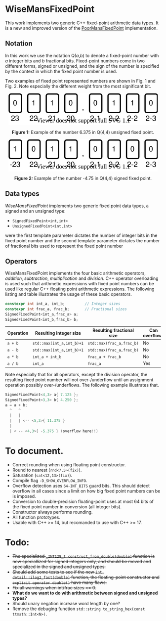 # WiseMansFixedPoint
This work implements two generic C++ fixed-point arithmetic data types. It is a new and improved version of the [PoorMansFixedPoint](https://github.com/miklhh/PoorMansFixedPoint) implementation.

## Notation
In this work we use the notation Q(*a*,*b*) to denote a fixed-point number with *a* integer bits and *b* fractional bits. Fixed-point numbers come in two different forms, signed or unsigned, and the sign of the number is specified by the context in which the fixed point number is used.

Two examples of fixed point represented numbers are shown in Fig. 1 and Fig. 2. Note especially the different weight from the most significant bit.

<div align="center"><img src="resources/unsigned_fixed_point_example.svg" align="center" alt="Unsigned fixed-point number example"></div>
<div align="center"><p><strong>Figure 1:</strong> Example of the number 6.375 in Q(4,4) unsigned fixed point.</p></div>

<div align="center"><img src="resources/signed_fixed_point_example.svg" align="center" alt="Signed fixed-point number example"></div>
<div align="center"><p><strong>Figure 2:</strong> Example of the number -4.75 in Q(4,4) signed fixed point.</p></div>

## Data types
*WiseMansFixedPoint* implements two generic fixed point data types, a signed and an unsigned type:
 * `SignedFixedPoint<int,int>`
 * `UnsignedFixedPoint<int,int>`

were the first template parameter dictates the number of integer bits in the fixed point number and the second template parameter dictates the number of fractional bits used to represent the fixed point number

## Operators
WiseMansFixedPoint implements the four basic arithmetic operators, *addition*, *subtraction*, *multiplication* and *division*. C++ operator overloading is used such that arithmetic expressions with fixed point numbers can be used like regular C++ floating point arithmetic expressions. The following listing and table illustrates the usage of these basic operators.

```C++
constexpr int int_a, int_b;         // Integer sizes
constexpr int frac_a, frac_b;       // Fractional sizes
SignedFixedPoint<int_a,frac_a> a;
SignedFixedPoint<int_b,frac_b> b;
```
| Operation | Resulting integer size    | Resulting fractional size | Can overflow? |
|-----------|---------------------------|---------------------------|---------------|
| `a + b`   | `std::max(int_a,int_b)+1` | `std::max(frac_a,frac_b)` | No            |
| `a - b`   | `std::max(int_a,int_b)+1` | `std::max(frac_a,frac_b)` | No            |
| `a * b`   | `int_a + int_b`           | `frac_a + frac_b`         | No            |
| `a / b`   | `int_a`                   | `frac_a`                  | Yes           |

Note especially that for all operators, except the division operator, the resulting fixed point number will not over-/underflow until an assignment operation possibly over-/underflows. The following example illustrates that.

```C++
SignedFixedPoint<4,3> a{ 7.125 };
SignedFixedPoint<3,3> b{ 4.250 };
a = a + b;
  ^   ^
  |   |
  |   | <-- <5,3>{ 11.375 }
  |
  | < -- <4,3>{ -5.375 } (overflow here!!)
```

# To document.
 * Correct rounding when using floating point constructor.
 * Round to nearest (`rnd<7,5>(fix)`).
 * Saturation (`sat<12,13>(fix)`).
 * Compile flag `-D_SHOW_OVERFLOW_INFO`.
 * Overflow detection uses `64-INT_BITS` guard bits. This should detect overflow in all cases since a limit on how big fixed point numbers can be is imposed.
 * Conversion to double-precision floating-point uses at most 64 bits of the fixed point number in conversion (all integer bits).
 * Constructor always performs rounding.
 * All function prototypes.
 * Usable with C++ >= 14, but recomanded to use with C++ >= 17.

# Todo:
 * ~~The specialized `_INT128_t construct_from_double(double)` function is now speciallized for signed integers only, and should be moved and specialized in the signed and unsigned types.~~
 * ~~Should add some tests to see if the new `int detail::ilog2_fast(double)` function, the floating-point constructor and `explicit operator double()` have many flaws.~~
 * ~~Fix all warnings when int/frac sizes <= 0.~~
 * **What do we want to do with arithmetic between signed and unsigned types?**
 * Should unary negation increase word length by one?
 * Remove the debuging function `std::string to_string_hex(const ttmath::Int<N>)`.
